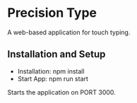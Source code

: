 # Precision Type
A web-based application for touch typing.

## Installation and Setup
 - Installation: npm install
 - Start App: npm run start
 
Starts the application on PORT 3000.


